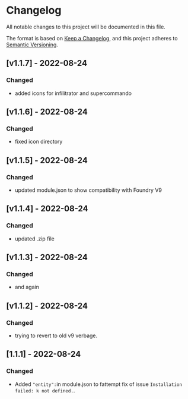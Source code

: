 # Changelog

All notable changes to this project will be documented in this file.

The format is based on [Keep a Changelog](https://keepachangelog.com/en/1.0.0/), and this project adheres to [Semantic Versioning](https://semver.org/spec/v2.0.0.html).

## [v1.1.7] - 2022-08-24

### Changed

- added icons for infilitrator and supercommando

## [v1.1.6] - 2022-08-24

### Changed

- fixed icon directory

## [v1.1.5] - 2022-08-24

### Changed

- updated module.json to show compatibility with Foundry V9

## [v1.1.4] - 2022-08-24

### Changed

- updated .zip file

## [v1.1.3] - 2022-08-24

### Changed

- and again

## [v1.1.2] - 2022-08-24

### Changed

- trying to revert to old v9 verbage.

## [1.1.1] - 2022-08-24

### Changed

- Added `"entity":`in module.json to fattempt fix of issue `Installation failed: k not defined.`.
